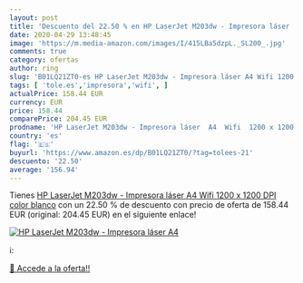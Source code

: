 ```yaml
---
layout: post
title: 'Descuento del 22.50 % en HP LaserJet M203dw - Impresora láser  A4'
date: 2020-04-29 13:48:45
image: 'https://m.media-amazon.com/images/I/415LBa5dzpL._SL200_.jpg'
comments: true
category: ofertas
author: ring
slug: 'B01LQ21ZT0-es HP LaserJet M203dw - Impresora láser A4 Wifi 1200 x 1200...'
tags: [ 'tole.es','impresora','wifi', ]
actualPrice: 158.44 EUR
currency: EUR
price: 158.44
comparePrice: 204.45 EUR
prodname: 'HP LaserJet M203dw - Impresora láser  A4  Wifi  1200 x 1200 DPI   color blanco'
country: 'es'
flag: '🇪🇸'
buyurl: 'https://www.amazon.es/dp/B01LQ21ZT0/?tag=tolees-21'
descuento: '22.50'
average: '156.94'
---
```


Tienes [HP LaserJet M203dw - Impresora láser  A4  Wifi  1200 x 1200 DPI   color blanco](https://www.amazon.es/dp/B01LQ21ZT0/?tag=tolees-21) con un 22.50 % de descuento con precio de oferta de 158.44 EUR (original: 204.45 EUR) en el siguiente enlace!

[![HP LaserJet M203dw - Impresora láser  A4](https://m.media-amazon.com/images/I/415LBa5dzpL._SL200_.jpg)](https://www.amazon.es/dp/B01LQ21ZT0/?tag=tolees-21)

ℹ️:


[🛒 Accede a la oferta!!](https://www.amazon.es/dp/B01LQ21ZT0/?tag=tolees-21)
